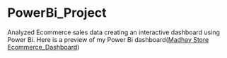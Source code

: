 # PowerBi_Project
Analyzed Ecommerce sales data creating an interactive dashboard using Power Bi.
Here is a preview of my Power Bi dashboard([Madhav Store Ecommerce_Dashboard](https://github.com/Khushi200229/PowerBi_Project/blob/main/Madhav_Store_Ecommerce_Dashboard.png))
